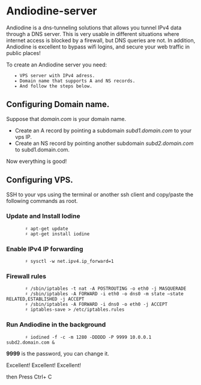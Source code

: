 # Andiodine-server
Andiodine is a dns-tunneling solutions that allows you tunnel IPv4 data through a DNS server. This is very usable in different situations where internet access is blocked by a firewall, but DNS queries are not. In addition, Andiodine is excellent to bypass wifi logins, and secure your web traffic in public places! 

To create an Andiodine server you need:

       ✦ VPS server with IPv4 adress.
       ✦ Domain name that supports A and NS records.
       ✦ And follow the steps below.
     
## Configuring Domain name.

Suppose that *domain.com* is your domain name. 
  
  - Create an A record by pointing a subdomain  *subd1.domain.com* to your vps IP.
  - Create an NS record by pointing another subdomain  *subd2.domain.com* to subd1.domain.com.
  
Now everything is good!

## Configuring VPS.

SSH to your vps using the terminal or another ssh client and copy/paste the following commands
as root.

### Update and Install Iodine

           ♯ apt-get update
           ♯ apt-get install iodine
           
### Enable IPv4 IP forwarding

           ♯ sysctl -w net.ipv4.ip_forward=1
           
### Firewall rules
           
           ♯ /sbin/iptables -t nat -A POSTROUTING -o eth0 -j MASQUERADE
           ♯ /sbin/iptables -A FORWARD -i eth0 -o dns0 -m state –state RELATED,ESTABLISHED -j ACCEPT
           ♯ /sbin/iptables -A FORWARD -i dns0 -o eth0 -j ACCEPT
           ♯ iptables-save > /etc/iptables.rules
           
### Run Andiodine in the background

           ♯ iodined -f -c -m 1280 -DDDDD -P 9999 10.0.0.1 subd2.domain.com &
           
**9999** is the password, you can change it.

Excellent! Excellent! Excellent! 

then Press Ctrl+ C
